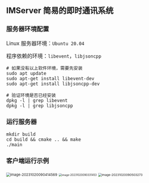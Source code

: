 ## IMServer 简易的即时通讯系统

### 服务器环境配置
Linux 服务器环境：`Ubuntu 20.04`

程序依赖的环境：`libevent`，`libjsoncpp`

```shell
# 如果没有以上软件环境，需要先安装
sudo apt update
sudo apt-get install libevent-dev
sudo apt-get install libjsoncpp-dev

# 验证环境是否已经安装
dpkg -l | grep libevent 
dpkg -l | grep libjsoncpp
```

### 运行服务器
```shell
mkdir build
cd build && cmake .. && make
./main
```

### 客户端运行示例

<img src="https://imgbed-funblog.oss-cn-chengdu.aliyuncs.com/img/image-20231020090414569.png" alt="image-20231020090414569" style="zoom: 67%;" />


<img src="https://imgbed-funblog.oss-cn-chengdu.aliyuncs.com/img/image-20231020090331453.png" alt="image-20231020090331453" style="zoom: 50%;" />


<img src="https://imgbed-funblog.oss-cn-chengdu.aliyuncs.com/img/image-20231020090503273.png" alt="image-20231020090503273" style="zoom: 58%;" />